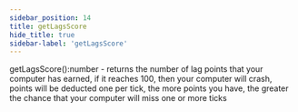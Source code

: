 ```yaml
---
sidebar_position: 14
title: getLagsScore
hide_title: true
sidebar-label: 'getLagsScore'
---
```


getLagsScore():number - returns the number of lag points that your computer has earned, if it reaches 100, then your computer will crash, points will be deducted one per tick, the more points you have, the greater the chance that your computer will miss one or more ticks
